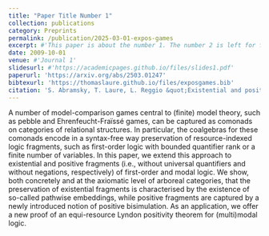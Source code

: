 ```yaml
---
title: "Paper Title Number 1"
collection: publications
category: Preprints
permalink: /publication/2025-03-01-expos-games
excerpt: #'This paper is about the number 1. The number 2 is left for future work.'
date: 2009-10-01
venue: #'Journal 1'
slidesurl: #'https://academicpages.github.io/files/slides1.pdf'
paperurl: 'https://arxiv.org/abs/2503.01247'
bibtexurl: 'https://thomaslaure.github.io/files/exposgames.bib'
citation: 'S. Abramsky, T. Laure, L. Reggio &quot;Existential and positive games: a comonadic and axiomatic view.&quot'
---
```

A number of model-comparison games central to (finite) model theory, such as pebble and Ehrenfeucht-Fraïssé games, can be captured as comonads on categories of relational structures. In particular, the coalgebras for these comonads encode in a syntax-free way preservation of resource-indexed logic fragments, such as first-order logic with bounded quantifier rank or a finite number of variables.
In this paper, we extend this approach to existential and positive fragments (i.e., without universal quantifiers and without negations, respectively) of first-order and modal logic. We show, both concretely and at the axiomatic level of arboreal categories, that the preservation of existential fragments is characterised by the existence of so-called pathwise embeddings, while positive fragments are captured by a newly introduced notion of positive bisimulation. As an application, we offer a new proof of an equi-resource Lyndon positivity theorem for (multi)modal logic.
